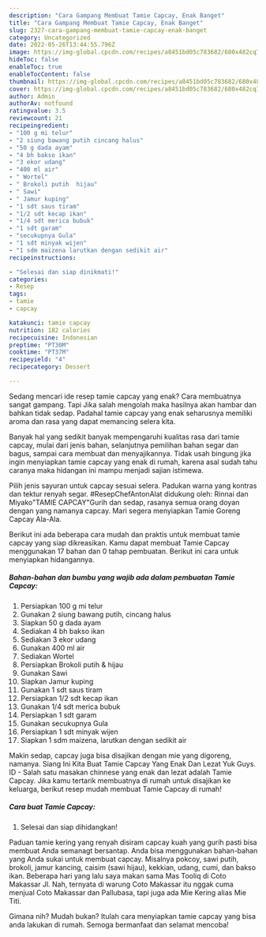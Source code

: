 ```yaml
---
description: "Cara Gampang Membuat Tamie Capcay, Enak Banget"
title: "Cara Gampang Membuat Tamie Capcay, Enak Banget"
slug: 2327-cara-gampang-membuat-tamie-capcay-enak-banget
category: Uncategorized
date: 2022-05-26T13:44:55.796Z
image: https://img-global.cpcdn.com/recipes/a8451bd05c783682/680x482cq70/tamie-capcay-foto-resep-utama.jpg
hideToc: false
enableToc: true
enableTocContent: false
thumbnail: https://img-global.cpcdn.com/recipes/a8451bd05c783682/680x482cq70/tamie-capcay-foto-resep-utama.jpg
cover: https://img-global.cpcdn.com/recipes/a8451bd05c783682/680x482cq70/tamie-capcay-foto-resep-utama.jpg
author: Admin
authorAv: notfound
ratingvalue: 3.5
reviewcount: 21
recipeingredient:
- "100 g mi telur"
- "2 siung bawang putih cincang halus"
- "50 g dada ayam"
- "4 bh bakso ikan"
- "3 ekor udang"
- "400 ml air"
- " Wortel"
- " Brokoli putih  hijau"
- " Sawi"
- " Jamur kuping"
- "1 sdt saus tiram"
- "1/2 sdt kecap ikan"
- "1/4 sdt merica bubuk"
- "1 sdt garam"
- "secukupnya Gula"
- "1 sdt minyak wijen"
- "1 sdm maizena larutkan dengan sedikit air"
recipeinstructions:

- "Selesai dan siap dinikmati!"
categories:
- Resep
tags:
- tamie
- capcay

katakunci: tamie capcay 
nutrition: 182 calories
recipecuisine: Indonesian
preptime: "PT30M"
cooktime: "PT37M"
recipeyield: "4"
recipecategory: Dessert

---
```



Sedang mencari ide resep tamie capcay yang enak? Cara membuatnya sangat gampang. Tapi Jika salah mengolah maka hasilnya akan hambar dan bahkan tidak sedap. Padahal tamie capcay yang enak seharusnya memiliki aroma dan rasa yang dapat memancing selera kita.


Banyak hal yang sedikit banyak mempengaruhi kualitas rasa dari tamie capcay, mulai dari jenis bahan, selanjutnya pemilihan bahan segar dan bagus, sampai cara membuat dan menyajikannya. Tidak usah bingung jika ingin menyiapkan tamie capcay yang enak di rumah, karena asal sudah tahu caranya maka hidangan ini mampu menjadi sajian istimewa.

Pilih jenis sayuran untuk capcay sesuai selera. Padukan warna yang kontras dan tektur renyah segar. #ResepChefAntonAlat didukung oleh: Rinnai dan Miyako&#34;TAMIE CAPCAY&#34;Gurih dan sedap, rasanya semua orang doyan dengan yang namanya capcay. Mari segera menyiapkan Tamie Goreng Capcay Ala-Ala.


Berikut ini ada beberapa cara mudah dan praktis untuk membuat tamie capcay yang siap dikreasikan. Kamu dapat membuat Tamie Capcay menggunakan 17 bahan dan 0 tahap pembuatan. Berikut ini cara untuk menyiapkan hidangannya.

<!--inarticleads1-->

##### Bahan-bahan dan bumbu yang wajib ada dalam pembuatan Tamie Capcay:

1. Persiapkan 100 g mi telur
1. Gunakan 2 siung bawang putih, cincang halus
1. Siapkan 50 g dada ayam
1. Sediakan 4 bh bakso ikan
1. Sediakan 3 ekor udang
1. Gunakan 400 ml air
1. Sediakan  Wortel
1. Persiapkan  Brokoli putih &amp; hijau
1. Gunakan  Sawi
1. Siapkan  Jamur kuping
1. Gunakan 1 sdt saus tiram
1. Persiapkan 1/2 sdt kecap ikan
1. Gunakan 1/4 sdt merica bubuk
1. Persiapkan 1 sdt garam
1. Gunakan secukupnya Gula
1. Persiapkan 1 sdt minyak wijen
1. Siapkan 1 sdm maizena, larutkan dengan sedikit air


Makin sedap, capcay juga bisa disajikan dengan mie yang digoreng, namanya. Siang Ini Kita Buat Tamie Capcay Yang Enak Dan Lezat Yuk Guys. ID - Salah satu masakan chinnese yang enak dan lezat adalah Tamie Capcay. Jika kamu tertarik membuatnya di rumah untuk disajikan ke keluarga, berikut resep mudah membuat Tamie Capcay di rumah! 

<!--inarticleads2-->

##### Cara buat Tamie Capcay:


1. Selesai dan siap dihidangkan!

Paduan tamie kering yang renyah disiram capcay kuah yang gurih pasti bisa membuat Anda semanagt bersantap. Anda bisa menggunakan bahan-bahan yang Anda sukai untuk membuat capcay. Misalnya pokcoy, sawi putih, brokoli, jamur kancing, caisim (sawi hijau), kekkian, udang, cumi, dan bakso ikan. Beberapa hari yang lalu saya makan sama Mas Tooliq di Coto Makassar Jl. Nah, ternyata di warung Coto Makassar itu nggak cuma menjual Coto Makassar dan Pallubasa, tapi juga ada Mie Kering alias Mie Titi. 

Gimana nih? Mudah bukan? Itulah cara menyiapkan tamie capcay yang bisa anda lakukan di rumah. Semoga bermanfaat dan selamat mencoba!
